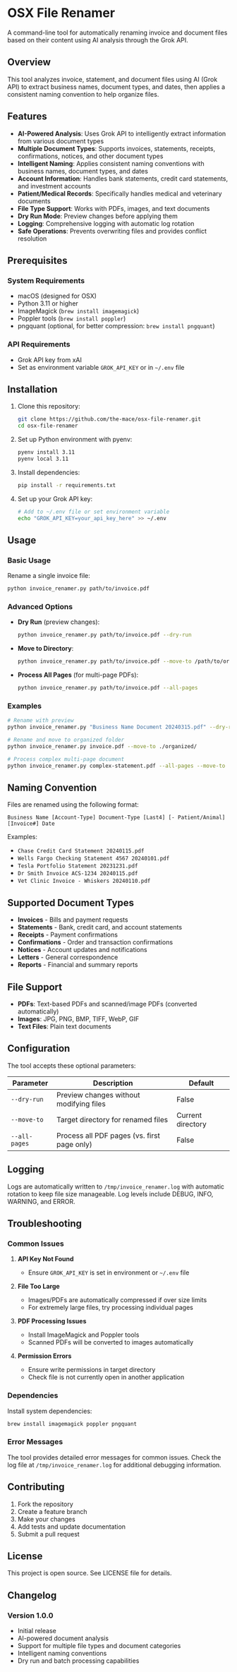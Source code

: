 # OSX File Renamer

A command-line tool for automatically renaming invoice and document files based on their content using AI analysis through the Grok API.

## Overview

This tool analyzes invoice, statement, and document files using AI (Grok API) to extract business names, document types, and dates, then applies a consistent naming convention to help organize files.

## Features

- **AI-Powered Analysis**: Uses Grok API to intelligently extract information from various document types
- **Multiple Document Types**: Supports invoices, statements, receipts, confirmations, notices, and other document types
- **Intelligent Naming**: Applies consistent naming conventions with business names, document types, and dates
- **Account Information**: Handles bank statements, credit card statements, and investment accounts
- **Patient/Medical Records**: Specifically handles medical and veterinary documents
- **File Type Support**: Works with PDFs, images, and text documents
- **Dry Run Mode**: Preview changes before applying them
- **Logging**: Comprehensive logging with automatic log rotation
- **Safe Operations**: Prevents overwriting files and provides conflict resolution

## Prerequisites

### System Requirements
- macOS (designed for OSX)
- Python 3.11 or higher
- ImageMagick (`brew install imagemagick`)
- Poppler tools (`brew install poppler`)
- pngquant (optional, for better compression: `brew install pngquant`)

### API Requirements
- Grok API key from xAI
- Set as environment variable `GROK_API_KEY` or in `~/.env` file

## Installation

1. Clone this repository:
   ```bash
   git clone https://github.com/the-mace/osx-file-renamer.git
   cd osx-file-renamer
   ```

2. Set up Python environment with pyenv:
   ```bash
   pyenv install 3.11
   pyenv local 3.11
   ```

3. Install dependencies:
   ```bash
   pip install -r requirements.txt
   ```

4. Set up your Grok API key:
   ```bash
   # Add to ~/.env file or set environment variable
   echo "GROK_API_KEY=your_api_key_here" >> ~/.env
   ```

## Usage

### Basic Usage

Rename a single invoice file:
```bash
python invoice_renamer.py path/to/invoice.pdf
```

### Advanced Options

- **Dry Run** (preview changes):
  ```bash
  python invoice_renamer.py path/to/invoice.pdf --dry-run
  ```

- **Move to Directory**:
  ```bash
  python invoice_renamer.py path/to/invoice.pdf --move-to /path/to/organized/documents
  ```

- **Process All Pages** (for multi-page PDFs):
  ```bash
  python invoice_renamer.py path/to/invoice.pdf --all-pages
  ```

### Examples

```bash
# Rename with preview
python invoice_renamer.py "Business Name Document 20240315.pdf" --dry-run

# Rename and move to organized folder
python invoice_renamer.py invoice.pdf --move-to ./organized/

# Process complex multi-page document
python invoice_renamer.py complex-statement.pdf --all-pages --move-to ./statements/
```

## Naming Convention

Files are renamed using the following format:
```
Business Name [Account-Type] Document-Type [Last4] [- Patient/Animal] [Invoice#] Date
```

Examples:
- `Chase Credit Card Statement 20240115.pdf`
- `Wells Fargo Checking Statement 4567 20240101.pdf`
- `Tesla Portfolio Statement 20231231.pdf`
- `Dr Smith Invoice ACS-1234 20240115.pdf`
- `Vet Clinic Invoice - Whiskers 20240110.pdf`

## Supported Document Types

- **Invoices** - Bills and payment requests
- **Statements** - Bank, credit card, and account statements
- **Receipts** - Payment confirmations
- **Confirmations** - Order and transaction confirmations
- **Notices** - Account updates and notifications
- **Letters** - General correspondence
- **Reports** - Financial and summary reports

## File Support

- **PDFs**: Text-based PDFs and scanned/image PDFs (converted automatically)
- **Images**: JPG, PNG, BMP, TIFF, WebP, GIF
- **Text Files**: Plain text documents

## Configuration

The tool accepts these optional parameters:

| Parameter | Description | Default |
|-----------|-------------|---------|
| `--dry-run` | Preview changes without modifying files | False |
| `--move-to` | Target directory for renamed files | Current directory |
| `--all-pages` | Process all PDF pages (vs. first page only) | False |

## Logging

Logs are automatically written to `/tmp/invoice_renamer.log` with automatic rotation to keep file size manageable. Log levels include DEBUG, INFO, WARNING, and ERROR.

## Troubleshooting

### Common Issues

1. **API Key Not Found**
   - Ensure `GROK_API_KEY` is set in environment or `~/.env` file

2. **File Too Large**
   - Images/PDFs are automatically compressed if over size limits
   - For extremely large files, try processing individual pages

3. **PDF Processing Issues**
   - Install ImageMagick and Poppler tools
   - Scanned PDFs will be converted to images automatically

4. **Permission Errors**
   - Ensure write permissions in target directory
   - Check file is not currently open in another application

### Dependencies

Install system dependencies:
```bash
brew install imagemagick poppler pngquant
```

### Error Messages

The tool provides detailed error messages for common issues. Check the log file at `/tmp/invoice_renamer.log` for additional debugging information.

## Contributing

1. Fork the repository
2. Create a feature branch
3. Make your changes
4. Add tests and update documentation
5. Submit a pull request

## License

This project is open source. See LICENSE file for details.

## Changelog

### Version 1.0.0
- Initial release
- AI-powered document analysis
- Support for multiple file types and document categories
- Intelligent naming conventions
- Dry run and batch processing capabilities
